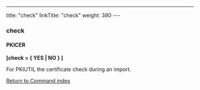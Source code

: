 ---
title: "check"
linkTitle: "check"
weight: 380
---<span id="check"></span>

### check

#### PKICER

****[check = { YES
&#124; NO } ]****

For PKIUTIL the certificate check during an import.

[Return to Command index](../../)
